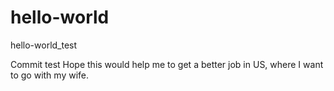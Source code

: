 # hello-world
hello-world_test

Commit test
Hope this would help me to get a better job in US, where I want to go with my wife.
